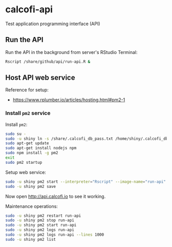 # calcofi-api
Test application programming interface (API)


## Run the API

Run the API in the background from server's RStudio Terminal:

```bash
Rscript /share/github/api/run-api.R &
```

## Host API web service

Reference for setup:
 - https://www.rplumber.io/articles/hosting.html#pm2-1

### Install `pm2` service

Install `pm2`:

```bash
sudo su -
sudo -u shiny ln -s /share/.calcofi_db_pass.txt /home/shiny/.calcofi_db_pass.txt
sudo apt-get update
sudo apt-get install nodejs npm
sudo npm install -g pm2
exit
sudo pm2 startup
```

Setup web service:

```bash
sudo -u shiny pm2 start --interpreter="Rscript" --image-name="run-api" '/share/github/api/run-api.R'
sudo -u shiny pm2 save
```

Now open http://api.calcofi.io to see it working.

Maintenance operations:

```bash
sudo -u shiny pm2 restart run-api
sudo -u shiny pm2 stop run-api
sudo -u shiny pm2 start run-api
sudo -u shiny pm2 logs run-api
sudo -u shiny pm2 logs run-api --lines 1000
sudo -u shiny pm2 list
```